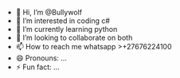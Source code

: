 - 👋 Hi, I’m @Bullywolf
- 👀 I’m interested in coding c#
- 🌱 I’m currently learning python
- 💞️ I’m looking to collaborate on both
- 📫 How to reach me whatsapp	>+27676224100
- 😄 Pronouns: ...
- ⚡ Fun fact: ...

<!---
Bullywolf/Bullywolf is a ✨ special ✨ repository because its `README.md` (this file) appears on your GitHub profile.
You can click the Preview link to take a look at your changes.
--->
